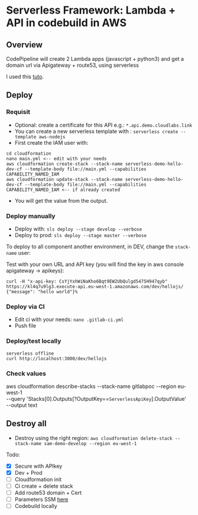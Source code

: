 # Serverless Framework: Lambda + API in codebuild in AWS

## Overview
CodePipeline will create 2 Lambda apps (javascript + python3) and get a domain url via Apigateway + route53, using serverless

I used this [tuto](https://docs.gitlab.com/ee/user/project/clusters/serverless/aws.html#serverless-framework).


## Deploy

### Requisit

- Optional: create a certificate for this API e.g.: `*.api.demo.cloudlabs.link`
- You can create a new serverless template with : `serverless create --template aws-nodejs`
- First create the IAM user with: 
```
cd cloudformation
nano main.yml <-- edit with your needs
aws cloudformation create-stack --stack-name serverless-demo-hello-dev-cf --template-body file://main.yml --capabilities CAPABILITY_NAMED_IAM
aws cloudformation update-stack --stack-name serverless-demo-hello-dev-cf --template-body file://main.yml --capabilities CAPABILITY_NAMED_IAM <-- if already created
```

- You will get the value from the output.


### Deploy manually
- Deploy with: `sls deploy --stage develop --verbose`
- Deploy to prod: `sls deploy --stage master --verbose`

To deploy to all component another environment, in DEV, change the `stack-name` user:

Test with your own URL and API key (you will find the key in aws console apigateway -> apikeys): 
```
curl -H "x-api-key: CsYjYxhWiNaKho6Bqt9EW2UbQulgd5475H947qyb" https://kl4q7u9lg3.execute-api.eu-west-1.amazonaws.com/dev/hellojs/
{"message": "hello world"}%
```

### Deploy via CI
- Edit ci with your needs: `nano .gitlab-ci.yml`
- Push file

### Deploy/test locally
```
serverless offline
curl http://localhost:3000/dev/hellojs
```

### Check values
aws cloudformation describe-stacks --stack-name gitlabpoc --region eu-west-1 \
    --query 'Stacks[0].Outputs[?OutputKey==`ServerlessApiKey`].OutputValue' \
    --output text

## Destroy all
- Destroy using the right region: `aws cloudformation delete-stack --stack-name sam-demo-develop --region eu-west-1`

Todo:
- [x] Secure with APIkey
- [x] Dev + Prod
- [ ] Cloudformation init
- [ ] Ci create + delete stack
- [ ] Add route53 domain + Cert
- [ ] Parameters SSM [here](https://www.youtube.com/watch?v=mDzjTe9WMnY&list=PLGyRwGktEFqe3-M1EfbpRX_syICmytNWx&index=8)
- [ ] Codebuild locally